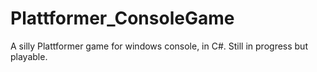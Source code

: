 # Plattformer_ConsoleGame
A silly Plattformer game for windows console, in C#. Still in progress but playable.
